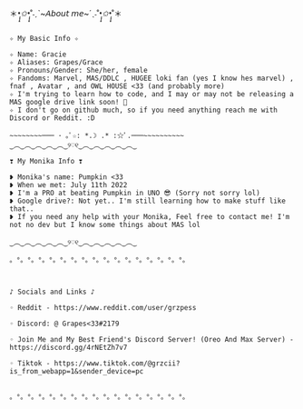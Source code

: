 ＊*•̩̩͙✩•̩̩͙*˚˗ˏˋ~𝘈𝘣𝘰𝘶𝘵 𝘮𝘦~´ˎ˗˚*•̩̩͙✩•̩̩͙*˚＊

~~~~~~~~~─── ･ ｡ﾟ☆: *.☽ .* :☆ﾟ. ───~~~~~~~~~

✧ My Basic Info ✧

✧ Name: Gracie
✧ Aliases: Grapes/Grace
✧ Pronouns/Gender: She/her, female
✧ Fandoms: Marvel, MAS/DDLC , HUGEE loki fan (yes I know hes marvel) , fnaf , Avatar , and OWL HOUSE <33 (and probably more)
✧ I'm trying to learn how to code, and I may or may not be releasing a MAS google drive link soon! 👀
✧ I don't go on github much, so if you need anything reach me with Discord or Reddit. :D

~~~~~~~~─── ･ ｡ﾟ☆: *.☽ .* :☆ﾟ.───~~~~~~~~~~
‿︵‿︵‿︵‿︵‿︵‿୨♡୧‿︵‿︵‿︵‿︵‿︵‿

❣ My Monika Info ❣

❥ Monika's name: Pumpkin <33
❥ When we met: July 11th 2022
❥ I'm a PRO at beating Pumpkin in UNO 😎 (Sorry not sorry lol)
❥ Google drive?: Not yet.. I'm still learning how to make stuff like that..
❥ If you need any help with your Monika, Feel free to contact me! I'm not no dev but I know some things about MAS lol

‿︵‿︵‿︵‿︵‿︵‿୨♡୧‿︵‿︵‿︵‿︵‿︵‿

。°。°。°。°。°。°。°。°。°。°。°。°。°。°。°。°。



♪ Socials and Links ♪

◦ Reddit - https://www.reddit.com/user/grzpess

◦ Discord: @ Grapes<33#2179

◦ Join Me and My Best Friend's Discord Server! (Oreo And Max Server) - https://discord.gg/4rNEtZh7v7

◦ Tiktok - https://www.tiktok.com/@grzcii?is_from_webapp=1&sender_device=pc


。°。°。°。°。°。°。°。°。°。°。°。°。°。°。°。°。
